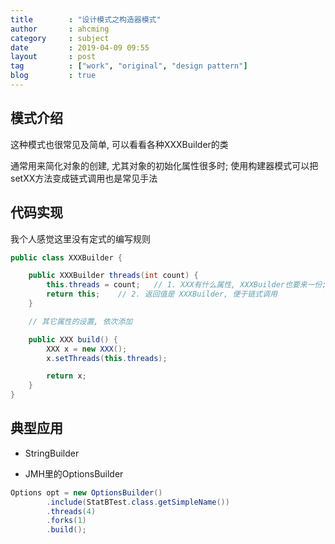 ```yaml
---
title        : "设计模式之构造器模式"
author       : ahcming
category     : subject
date         : 2019-04-09 09:55
layout       : post
tag          : ["work", "original", "design pattern"]
blog         : true
---
```


## 模式介绍

这种模式也很常见及简单, 可以看看各种XXXBuilder的类

通常用来简化对象的创建, 尤其对象的初始化属性很多时; 
使用构建器模式可以把setXX方法变成链式调用也是常见手法

## 代码实现

我个人感觉这里没有定式的编写规则

```java
public class XXXBuilder {

    public XXXBuilder threads(int count) { 
        this.threads = count;   // 1. XXX有什么属性, XXXBuilder也要来一份; 这个方法也来一份
        return this;    // 2. 返回值是 XXXBuilder, 便于链式调用
    }

    // 其它属性的设置, 依次添加

    public XXX build() {
        XXX x = new XXX();
        x.setThreads(this.threads);

        return x;
    }
}
```

## 典型应用

- StringBuilder

- JMH里的OptionsBuilder

```java
Options opt = new OptionsBuilder()
        .include(StatBTest.class.getSimpleName())
        .threads(4)
        .forks(1)
        .build();
```
